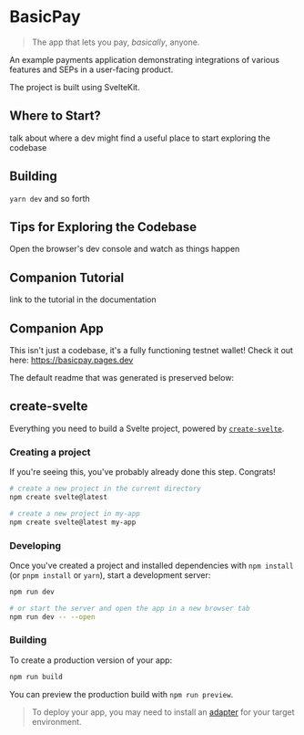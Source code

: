 # BasicPay

> The app that lets you pay, _basically_, anyone.

An example payments application demonstrating integrations of various features
and SEPs in a user-facing product.

The project is built using SvelteKit.

## Where to Start?

talk about where a dev might find a useful place to start exploring the codebase

## Building

`yarn dev` and so forth

## Tips for Exploring the Codebase

Open the browser's dev console and watch as things happen

## Companion Tutorial

link to the tutorial in the documentation

## Companion App

This isn't just a codebase, it's a fully functioning testnet wallet! Check it out here: <https://basicpay.pages.dev>

The default readme that was generated is preserved below:

## create-svelte

Everything you need to build a Svelte project, powered by [`create-svelte`](https://github.com/sveltejs/kit/tree/master/packages/create-svelte).

### Creating a project

If you're seeing this, you've probably already done this step. Congrats!

```bash
# create a new project in the current directory
npm create svelte@latest

# create a new project in my-app
npm create svelte@latest my-app
```

### Developing

Once you've created a project and installed dependencies with `npm install` (or `pnpm install` or `yarn`), start a development server:

```bash
npm run dev

# or start the server and open the app in a new browser tab
npm run dev -- --open
```

### Building

To create a production version of your app:

```bash
npm run build
```

You can preview the production build with `npm run preview`.

> To deploy your app, you may need to install an [adapter](https://kit.svelte.dev/docs/adapters) for your target environment.
